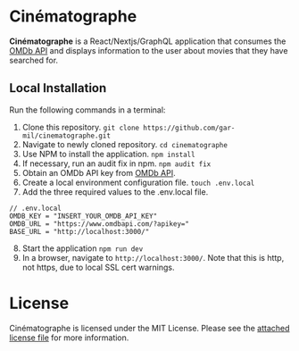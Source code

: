 # Cinématographe

**Cinématographe** is a React/Nextjs/GraphQL application that consumes the [OMDb API](https://www.omdbapi.com/) and displays information to the user about movies that they have searched for.

## Local Installation
Run the following commands in a terminal:

1. Clone this repository.
``` git clone https://github.com/gar-mil/cinematographe.git ```
2. Navigate to newly cloned repository.
``` cd cinematographe ```
3. Use NPM to install the application.
``` npm install ```
4. If necessary, run an audit fix in npm.
``` npm audit fix ```
5. Obtain an OMDb API key from [OMDb API](https://www.omdbapi.com/).
6. Create a local environment configuration file.
``` touch .env.local ```
7. Add the three required values to the .env.local file.
```
// .env.local
OMDB_KEY = "INSERT_YOUR_OMDB_API_KEY"
OMDB_URL = "https://www.omdbapi.com/?apikey="
BASE_URL = "http://localhost:3000/"
```
8. Start the application
``` npm run dev ```
9. In a browser, navigate to `http://localhost:3000/`. Note that this is http, not https, due to local SSL cert warnings.

# License
Cinématographe is licensed under the MIT License. Please see the [attached license file](https://github.com/gar-mil/Cinématographe/blob/main/LICENSE) for more information.
